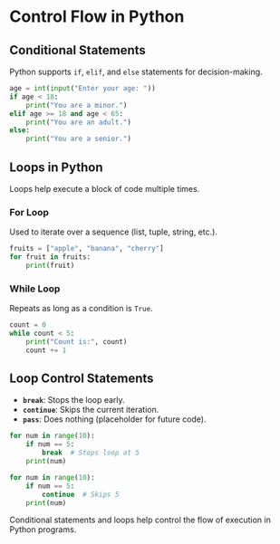 # Control Flow in Python

## Conditional Statements
Python supports `if`, `elif`, and `else` statements for decision-making.

```python
age = int(input("Enter your age: "))
if age < 18:
    print("You are a minor.")
elif age >= 18 and age < 65:
    print("You are an adult.")
else:
    print("You are a senior.")
```

## Loops in Python
Loops help execute a block of code multiple times.

### For Loop
Used to iterate over a sequence (list, tuple, string, etc.).

```python
fruits = ["apple", "banana", "cherry"]
for fruit in fruits:
    print(fruit)
```

### While Loop
Repeats as long as a condition is `True`.

```python
count = 0
while count < 5:
    print("Count is:", count)
    count += 1
```

## Loop Control Statements
- **`break`**: Stops the loop early.
- **`continue`**: Skips the current iteration.
- **`pass`**: Does nothing (placeholder for future code).

```python
for num in range(10):
    if num == 5:
        break  # Stops loop at 5
    print(num)
```

```python
for num in range(10):
    if num == 5:
        continue  # Skips 5
    print(num)
```

Conditional statements and loops help control the flow of execution in Python programs.

